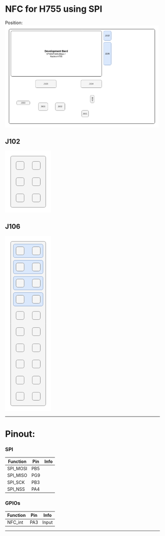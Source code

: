 # NFC for H755 using SPI

Position:  
<img src=../../../Hardware/Diagramms/HardwareJumper-J106.png width="500">

## J102

<img src=../../../Hardware/Diagramms/HardwareJumper-J102_SPI.png width="150">

## J106

<img src=../../../Hardware/Diagramms/HardwareJumper-J106_H755_SPI.png width="150">

---

# Pinout:

### SPI
| Function | Pin | Info |
|----------|-----|------|
| SPI_MOSI  | PB5 | |
| SPI_MISO | PG9 | |
| SPI_SCK | PB3 | |
| SPI_NSS | PA4 | |

### GPIOs
| Function | Pin | Info |
|----------|-----|------|
| NFC_int   | PA3 | Input |

---